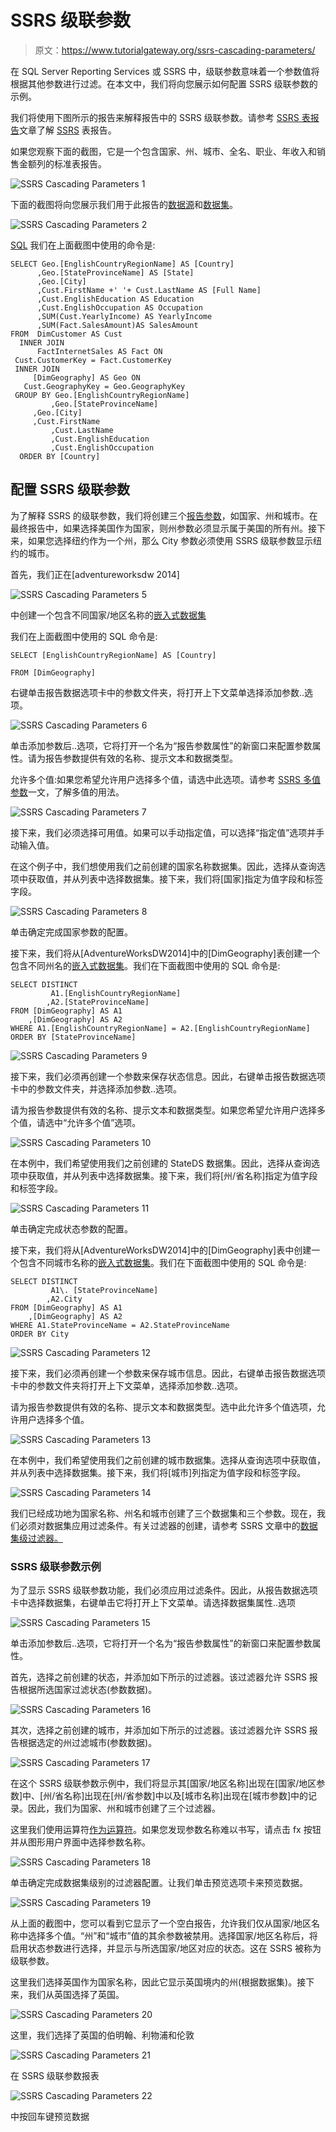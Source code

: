 # SSRS 级联参数

> 原文：<https://www.tutorialgateway.org/ssrs-cascading-parameters/>

在 SQL Server Reporting Services 或 SSRS 中，级联参数意味着一个参数值将根据其他参数进行过滤。在本文中，我们将向您展示如何配置 SSRS 级联参数的示例。

我们将使用下图所示的报告来解释报告中的 SSRS 级联参数。请参考 [SSRS 表报告](https://www.tutorialgateway.org/ssrs-table-report/)文章了解 [SSRS](https://www.tutorialgateway.org/ssrs/) 表报告。

如果您观察下面的截图，它是一个包含国家、州、城市、全名、职业、年收入和销售金额列的标准表报告。

![SSRS Cascading Parameters 1](img/c2302d0a222e2e621973c0aabb156306.png)

下面的截图将向您展示我们用于此报告的[数据源](https://www.tutorialgateway.org/ssrs-shared-data-source/)和[数据集](https://www.tutorialgateway.org/shared-dataset-in-ssrs/)。

![SSRS Cascading Parameters 2](img/d87b5383a795dac191ab5a5f9520568e.png)

[SQL](https://www.tutorialgateway.org/sql/) 我们在上面截图中使用的命令是:

```
SELECT Geo.[EnglishCountryRegionName] AS [Country]
      ,Geo.[StateProvinceName] AS [State]
      ,Geo.[City]
      ,Cust.FirstName +' '+ Cust.LastName AS [Full Name]  
      ,Cust.EnglishEducation AS Education 
      ,Cust.EnglishOccupation AS Occupation
      ,SUM(Cust.YearlyIncome) AS YearlyIncome
      ,SUM(Fact.SalesAmount)AS SalesAmount 
FROM  DimCustomer AS Cust
  INNER JOIN
      FactInternetSales AS Fact ON 
 Cust.CustomerKey = Fact.CustomerKey
 INNER JOIN
     [DimGeography] AS Geo ON
   Cust.GeographyKey = Geo.GeographyKey
 GROUP BY Geo.[EnglishCountryRegionName]
         ,Geo.[StateProvinceName] 
	 ,Geo.[City]
	 ,Cust.FirstName
         ,Cust.LastName  
         ,Cust.EnglishEducation 
         ,Cust.EnglishOccupation 
  ORDER BY [Country]

```

## 配置 SSRS 级联参数

为了解释 SSRS 的级联参数，我们将创建三个[报告参数](https://www.tutorialgateway.org/ssrs-report-parameters/)，如国家、州和城市。在最终报告中，如果选择美国作为国家，则州参数必须显示属于美国的所有州。接下来，如果您选择纽约作为一个州，那么 City 参数必须使用 SSRS 级联参数显示纽约的城市。

首先，我们正在[adventureworksdw 2014]

![SSRS Cascading Parameters 5](img/ac7d5ad2c6ab23d9d8211223cc2254fe.png)

中创建一个包含不同国家/地区名称的[嵌入式数据集](https://www.tutorialgateway.org/embedded-dataset-in-ssrs/)

我们在上面截图中使用的 SQL 命令是:

```
SELECT [EnglishCountryRegionName] AS [Country]

FROM [DimGeography]
```

右键单击报告数据选项卡中的参数文件夹，将打开上下文菜单选择添加参数..选项。

![SSRS Cascading Parameters 6](img/c0f82233bb8ae83db8665c39e847df84.png)

单击添加参数后..选项，它将打开一个名为“报告参数属性”的新窗口来配置参数属性。请为报告参数提供有效的名称、提示文本和数据类型。

允许多个值:如果您希望允许用户选择多个值，请选中此选项。请参考 [SSRS 多值参数](https://www.tutorialgateway.org/ssrs-multi-value-parameter/)一文，了解多值的用法。

![SSRS Cascading Parameters 7](img/550a518c71634a89a81d74fc7cbee643.png)

接下来，我们必须选择可用值。如果可以手动指定值，可以选择“指定值”选项并手动输入值。

在这个例子中，我们想使用我们之前创建的国家名称数据集。因此，选择从查询选项中获取值，并从列表中选择数据集。接下来，我们将[国家]指定为值字段和标签字段。

![SSRS Cascading Parameters 8](img/86980c74321dc411dc56eb71ef0c1a8b.png)

单击确定完成国家参数的配置。

接下来，我们将从[AdventureWorksDW2014]中的[DimGeography]表创建一个包含不同州名的[嵌入式数据集](https://www.tutorialgateway.org/embedded-dataset-in-ssrs/)。我们在下面截图中使用的 SQL 命令是:

```
SELECT DISTINCT 
         A1.[EnglishCountryRegionName]
        ,A2.[StateProvinceName]
FROM [DimGeography] AS A1
    ,[DimGeography] AS A2
WHERE A1.[EnglishCountryRegionName] = A2.[EnglishCountryRegionName]
ORDER BY [StateProvinceName]
```

![SSRS Cascading Parameters 9](img/103f2e1fc298ad5e382f259cf9a3f70b.png)

接下来，我们必须再创建一个参数来保存状态信息。因此，右键单击报告数据选项卡中的参数文件夹，并选择添加参数..选项。

请为报告参数提供有效的名称、提示文本和数据类型。如果您希望允许用户选择多个值，请选中“允许多个值”选项。

![SSRS Cascading Parameters 10](img/ff1c2c25dda1bc7f0c4d3c550066de4a.png)

在本例中，我们希望使用我们之前创建的 StateDS 数据集。因此，选择从查询选项中获取值，并从列表中选择数据集。接下来，我们将[州/省名称]指定为值字段和标签字段。

![SSRS Cascading Parameters 11](img/9ff31ea0fb5f932c06ce00ed475311ca.png)

单击确定完成状态参数的配置。

接下来，我们将从[AdventureWorksDW2014]中的[DimGeography]表中创建一个包含不同城市名称的[嵌入式数据集](https://www.tutorialgateway.org/embedded-dataset-in-ssrs/)。我们在下面截图中使用的 SQL 命令是:

```
SELECT DISTINCT 
         A1\. [StateProvinceName]
        ,A2.City 
FROM [DimGeography] AS A1
    ,[DimGeography] AS A2
WHERE A1.StateProvinceName = A2.StateProvinceName
ORDER BY City
```

![SSRS Cascading Parameters 12](img/d1ba8f29b549b3d134946a6f5bb3ea57.png)

接下来，我们必须再创建一个参数来保存城市信息。因此，右键单击报告数据选项卡中的参数文件夹将打开上下文菜单，选择添加参数..选项。

请为报告参数提供有效的名称、提示文本和数据类型。选中此允许多个值选项，允许用户选择多个值。

![SSRS Cascading Parameters 13](img/86d01534ba6b29a857cc1ea1954389df.png)

在本例中，我们希望使用我们之前创建的城市数据集。选择从查询选项中获取值，并从列表中选择数据集。接下来，我们将[城市]列指定为值字段和标签字段。

![SSRS Cascading Parameters 14](img/e85530ffed4ae9dba429d32b43ff808a.png)

我们已经成功地为国家名称、州名和城市创建了三个数据集和三个参数。现在，我们必须对数据集应用过滤条件。有关过滤器的创建，请参考 SSRS 文章中的[数据集级过滤器。](https://www.tutorialgateway.org/filters-at-dataset-level-in-ssrs/)

### SSRS 级联参数示例

为了显示 SSRS 级联参数功能，我们必须应用过滤条件。因此，从报告数据选项卡中选择数据集，右键单击它将打开上下文菜单。请选择数据集属性..选项

![SSRS Cascading Parameters 15](img/6e18189b449d07944b558e75d6c34851.png)

单击添加参数后..选项，它将打开一个名为“报告参数属性”的新窗口来配置参数属性。

首先，选择之前创建的状态，并添加如下所示的过滤器。该过滤器允许 SSRS 报告根据所选国家过滤状态(参数数据)。

![SSRS Cascading Parameters 16](img/62594eccd0d4e1e6735c48faf21e1b0c.png)

其次，选择之前创建的城市，并添加如下所示的过滤器。该过滤器允许 SSRS 报告根据选定的州过滤城市(参数数据)。

![SSRS Cascading Parameters 17](img/642e3118f0f949bcad7785d0b7e0fd20.png)

在这个 SSRS 级联参数示例中，我们将显示其[国家/地区名称]出现在[国家/地区参数]中、[州/省名称]出现在[州/省参数]中以及[城市名称]出现在[城市参数]中的记录。因此，我们为国家、州和城市创建了三个过滤器。

这里我们使用运算符[作为运算符](https://www.tutorialgateway.org/sql-in-operator/)。如果您发现参数名称难以书写，请点击 fx 按钮并从图形用户界面中选择参数名称。

![SSRS Cascading Parameters 18](img/7aa52f0740368744c2573b2fb7576069.png)

单击确定完成数据集级别的过滤器配置。让我们单击预览选项卡来预览数据。

![SSRS Cascading Parameters 19](img/91bc4d60f4d0e035496e43c18c0caab7.png)

从上面的截图中，您可以看到它显示了一个空白报告，允许我们仅从国家/地区名称中选择多个值。“州”和“城市”值的其余参数被禁用。选择国家/地区名称后，将启用状态参数进行选择，并显示与所选国家/地区对应的状态。这在 SSRS 被称为级联参数。

这里我们选择英国作为国家名称，因此它显示英国境内的州(根据数据集)。接下来，我们从英国选择了英国。

![SSRS Cascading Parameters 20](img/848842f8e2be7f24614e2441161152b1.png)

这里，我们选择了英国的伯明翰、利物浦和伦敦

![SSRS Cascading Parameters 21](img/48ecd0562f9b64b5046a1a243ec691f7.png)

在 SSRS 级联参数报表

![SSRS Cascading Parameters 22](img/a10aab382009687443908367a95d559d.png)

中按回车键预览数据